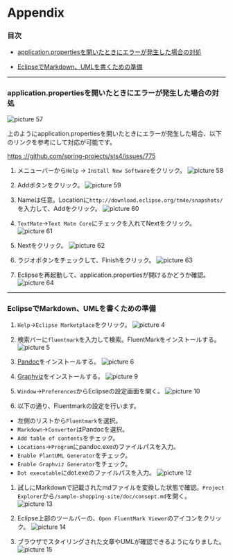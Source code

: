 # Appendix

### 目次

+ [application.propertiesを開いたときにエラーが発生した場合の対処](#application.propertiesを開いたときにエラーが発生した場合の対処)

+ [EclipseでMarkdown、UMLを書くための準備](#EclipseでMarkdown、UMLを書くための準備)

---

### application.propertiesを開いたときにエラーが発生した場合の対処

![picture 57](images2/917ad685344b0ffbb9c42e62d240d1202cd401e40b551a622b28a255481160b7.png)  

上のようにapplication.propertiesを開いたときにエラーが発生した場合、以下のリンクを参考にして対応が可能です。

[https
://github.com/spring-projects/sts4/issues/775](https://github.com/spring-projects/sts4/issues/775)

1. メニューバーから`Help` -> `Install New Software`をクリック。 
![picture 58](images2/b49cde525566ff7bbe7d55cf3ad89ed7c4ab2180cfa47b56a4cdbe1acdf2ccec.png)  

1. Addボタンをクリック。
![picture 59](images2/6d3eb2ad6b3bba3109eb63f24918378e65bbb9681b94eae245fb07cb00891f84.png)  

1. Nameは任意。Locationに`http://download.eclipse.org/tm4e/snapshots/`を入力して、Addをクリック。
![picture 60](images2/0eb7b8f71b7238506ef3c5aa1feb71ab9f54018a82d26c4227b0b8e393e4fc27.png)  

1. `TextMate`->`Text Mate Core`にチェックを入れてNextをクリック。
![picture 61](images2/0e5b52d305072549f302e31a4a63117d2e21fe7e123a3b7c78b98f98c6f2351f.png)  

1. Nextをクリック。
![picture 62](images2/d44c9b3c27556e8762fe99f1f74e1f82277e38d0b7646c84051397cab9f39790.png)  

1. ラジオボタンをチェックして、Finishをクリック。
![picture 63](images2/f284be58ea46d8fa959db03cbb216a563ddd01cf30910b3db573012a20ab16f6.png)  

1. Eclipseを再起動して、application.propertiesが開けるかどうか確認。
![picture 64](images2/a8b6e8117cb6e6a9b12920157eed7320d186ff9535d7bc3f33669e1f05b896c8.png)  

---

### EclipseでMarkdown、UMLを書くための準備

1. `Help`->`Eclipse Marketplace`をクリック。
![picture 4](images2/f994c6f456473e34d7dd03aeac301b61bb653575ee0f7aaf940744c4dd00383e.png)  

1. 検索バーに`fluentmark`を入力して検索。FluentMarkをインストールする。
![picture 5](images2/34a345a923eb985691ea07f4d8de9ce6f020d6c4af6c2fd0c35fcfd7a7caad5c.png)  

1. [Pandoc](https://pandoc.org/installing.html)をインストールする。
![picture 6](images2/d19a91fa9d8e192f5221ab76f04eab6cbdd480c781d68c68ab3b15a4b1584267.png)  

1. [Graphviz](https://graphviz.org/download/)をインストールする。
![picture 9](images2/56086891b731ce456b66aa35c4b5e603c98e177752796ad6b1efeda1a78ec1d7.png)  


1. `Window`->`Preferences`からEclipseの設定画面を開く。 
![picture 10](images2/e7e824895c135ad983fe0ce8edef0b09826e3aa93006cbd56f29b99ae46b476c.png)  

1. 以下の通り、Fluentmarkの設定を行います。
+ 左側のリストから`Fluentmark`を選択。
+ `Markdown`->`Converter`はPandocを選択。
+ `Add table of contents`をチェック。
+ `Locations`->`Program`にpandoc.exeのファイルパスを入力。
+ `Enable PlantUML Generator`をチェック。
+ `Enable Graphviz Generator`をチェック。
+ `Dot executable`にdot.exeのファイルパスを入力。
![picture 12](images2/a8ab42c3a21c6fe289291dc4978941767861e7e6907f2e095bf4a8a9bdf1c287.png)  

1. 試しにMarkdownで記載されたmdファイルを変換した状態で確認。`Project Explorer`から`/sample-shopping-site/doc/consept.md`を開く。
![picture 13](images2/19c73d1bfa5d470a05988dbc19a9df3fe47d2f8965542660508d5bcc5aaad7dc.png)  

1. Eclipse上部のツールバーの、`Open FluentMark Viewer`のアイコンをクリック。
![picture 14](images2/a80cc8f40c7757aa53ecf06440d1026e18649def3ee9563960513bc52e660408.png)  

1. ブラウザでスタイリングされた文章やUMLが確認できるようになりました。
![picture 15](images2/9d0ffcddd67f64be122612ffcb36f2b5de4dedcd2b62fac7251c50854daaac58.png)  

